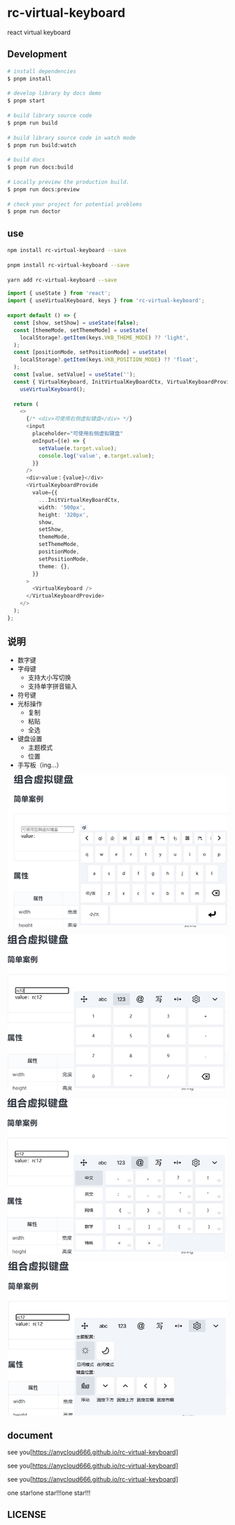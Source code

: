 # rc-virtual-keyboard

react virtual keyboard

## Development

```bash
# install dependencies
$ pnpm install

# develop library by docs demo
$ pnpm start

# build library source code
$ pnpm run build

# build library source code in watch mode
$ pnpm run build:watch

# build docs
$ pnpm run docs:build

# Locally preview the production build.
$ pnpm run docs:preview

# check your project for potential problems
$ pnpm run doctor
```

## use

```bash
npm install rc-virtual-keyboard --save

pnpm install rc-virtual-keyboard --save

yarn add rc-virtual-keyboard --save

```

```ts
import { useState } from 'react';
import { useVirtualKeyboard, keys } from 'rc-virtual-keyboard';

export default () => {
  const [show, setShow] = useState(false);
  const [themeMode, setThemeMode] = useState(
    localStorage?.getItem(keys.VKB_THEME_MODE) ?? 'light',
  );
  const [positionMode, setPositionMode] = useState(
    localStorage?.getItem(keys.VKB_POSITION_MODE) ?? 'float',
  );
  const [value, setValue] = useState('');
  const { VirtualKeyboard, InitVirtualKeyBoardCtx, VirtualKeyboardProvide } =
    useVirtualKeyboard();

  return (
    <>
      {/* <div>可使用右侧虚拟键盘</div> */}
      <input
        placeholder="可使用右侧虚拟键盘"
        onInput={(e) => {
          setValue(e.target.value);
          console.log('value', e.target.value);
        }}
      />
      <div>value：{value}</div>
      <VirtualKeyboardProvide
        value={{
          ...InitVirtualKeyBoardCtx,
          width: '500px',
          height: '320px',
          show,
          setShow,
          themeMode,
          setThemeMode,
          positionMode,
          setPositionMode,
          theme: {},
        }}
      >
        <VirtualKeyboard />
      </VirtualKeyboardProvide>
    </>
  );
};
```

## 说明

- 数字键
- 字母键
  - 支持大小写切换
  - 支持单字拼音输入
- 符号键
- 光标操作
  - 复制
  - 粘贴
  - 全选
- 键盘设置
  - 主题模式
  - 位置
- 手写板（ing...）

![字母键](https://github.com/AnyCloud666/rc-virtual-keyboard/blob/master/public/example/ward.jpg?raw=true)

![数字键](https://github.com/AnyCloud666/rc-virtual-keyboard/blob/master/public/example/number.jpg?raw=truev)

![符号键](https://github.com/AnyCloud666/rc-virtual-keyboard/blob/master/public/example/symbol.jpg?raw=true)

![设置项](https://github.com/AnyCloud666/rc-virtual-keyboard/blob/master/public/example/setting.jpg?raw=true)

## document

see you[https://anycloud666.github.io/rc-virtual-keyboard]

see you[https://anycloud666.github.io/rc-virtual-keyboard]

see you[https://anycloud666.github.io/rc-virtual-keyboard]

one star!one star!!!one star!!!

## LICENSE
